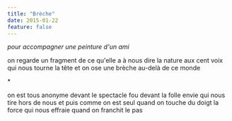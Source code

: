 ```yaml
---
title: "Brèche"
date: 2015-01-22
feature: false
---
```


*pour accompagner une peinture d'un ami*

on regarde un fragment de ce qu'elle a à nous dire
la nature aux cent voix qui nous tourne la tête
et on ose une brèche au-delà de ce monde

\*

on est tous anonyme devant le spectacle fou
devant la folle envie qui nous tire hors de nous
et puis comme on est seul quand on touche du doigt
la force qui nous effraie quand on franchit le pas
